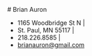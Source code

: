 <div class='row' id='contact'>
# Brian Auron

- 1165 Woodbridge St N |
- St. Paul, MN 55117 |
- 218.226.8585 |
- brianauron@gmail.com
</div>
